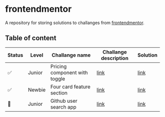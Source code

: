 # frontendmentor

A repository for storing solutions to challanges from [frontendmentor](https://www.frontendmentor.io/challenges).

## Table of content

| Status             | Level  | Challange name                | Challange description                                                                   | Solution                                                                         |
|--------------------|--------|-------------------------------|-----------------------------------------------------------------------------------------|----------------------------------------------------------------------------------|
| :white_check_mark: | Junior | Pricing component with toggle | [link](https://www.frontendmentor.io/challenges/pricing-component-with-toggle-8vPwRMIC) | [link](https://jakubsob.github.io/frontendmentor/pricing-component-with-toggle/) |
| :white_check_mark: | Newbie | Four card feature section     | [link](https://www.frontendmentor.io/challenges/four-card-feature-section-weK1eFYK)     | [link](https://jakubsob.github.io/frontendmentor/four-card-feature-section/)     |
| :construction:     | Junior | Github user search app        | [link](https://www.frontendmentor.io/challenges/github-user-search-app-Q09YOgaH6)       | [link](https://jakubsob.github.io/frontendmentor/github-user-search-app/)        |